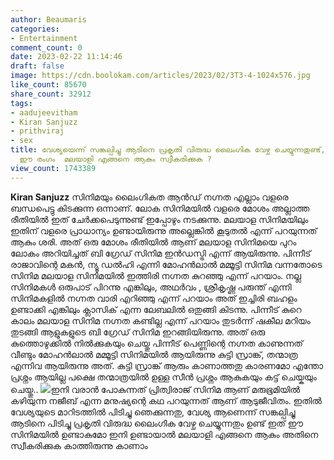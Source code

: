 ```yaml
---
author: Beaumaris
categories:
- Entertainment
comment_count: 0
date: 2023-02-22 11:14:46
draft: false
image: https://cdn.boolokam.com/articles/2023/02/3T3-4-1024x576.jpg
like_count: 85670
share_count: 32912
tags:
- aadujeevitham
- Kiran Sanjuzz
- prithviraj
- sex
title: വേശ്യയെന്ന് സങ്കല്പിച്ചു ആടിനെ പ്രകൃതി വിരുദ്ധ ലൈംഗിക വേഴ്ച ചെയ്യുന്നതുണ്ട്,
  ഈ രംഗം  മലയാളി എങ്ങനെ ആകും സ്വീകരിക്കുക ?
view_count: 1743389
---
```


**Kiran Sanjuzz** സിനിമയും ലൈംഗികത ആൻഡ് നഗ്നത എല്ലാം വളരെ ബന്ധപെട്ടു കിടക്കുന്ന ഒന്നാണ്. ലോക സിനിമയിൽ വളരെ മോശം അല്ലാത്ത രീതിയിൽ ഇത് ചേർക്കപെടുന്നുണ്ട് ഇപ്പോഴും നടക്കുന്നു. മലയാള സിനിമയിലും ഇതിന് വളരെ പ്രാധാന്യം ഉണ്ടായിരുന്നു അല്ലെങ്കിൽ കൂടുതൽ എന്ന് പറയുന്നത് ആകും ശരി. അത് ഒരു മോശം രീതിയിൽ ആണ് മലയാള സിനിമയെ പുറം ലോകം അറിയിച്ചത് ബി ഗ്രേഡ് സിനിമ ഇൻഡസ്ട്രി എന്ന് ആയിരുന്നു. പിന്നീട് രാജാവിന്റെ മകൻ, ന്യൂ ഡൽഹി എന്നി മോഹൻലാൽ മമ്മൂട്ടി സിനിമ വന്നതോടെ സിനിമ മലയാള സിനിമയിൽ ഇത്തിരി നഗ്നത കുറഞ്ഞു എന്ന് പറയാം. നല്ല സിനിമകൾ ഒരുപാട് പിറന്നു എങ്കിലും, അഥർവം , ശ്രീകൃഷ്ണ പരുന്ത് എന്നി സിനിമകളിൽ നഗ്നത വാരി എറിഞ്ഞു എന്ന് പറയാം അത് ഇച്ചിരി ബഹളം ഉണ്ടാക്കി എങ്കിലും ക്ലാസിക് എന്ന ലേബലിൽ ഒതുങ്ങി കിടന്നു. പിന്നീട് കുറെ കാലം മലയാള സിനിമ നഗ്നത കണ്ടില്ല എന്ന് പറയാം തുടർന്ന് ഷകീല മറിയം തുടങ്ങി ആളുകളുടെ ബി ഗ്രേഡ് സിനിമ ഇറങ്ങിയിരുന്നു. അത് ഒരു കുത്തൊഴുക്കിൽ നിൽക്കുകയും ചെയ്തു പിന്നീട് പെണ്ണിന്റെ നഗ്നത കാണുന്നത് വീണ്ടും മോഹൻലാൽ മമ്മൂട്ടി സിനിമയിൽ ആയിരുന്നു കുട്ടി സ്രാങ്ക്, തന്മാത്ര എന്നിവ ആയിരുന്നു അത്. കുട്ടി സ്രാങ്ക് ആരും കാണാത്തതു കാരണമോ എന്തോ പ്രശ്നം ആയില്ല പക്ഷെ തന്മാത്രയിൽ ഉള്ള സീൻ പ്രശ്നം ആകുകയും കട്ട്‌ ചെയ്കയും ചെയ്തു.. ![](https://cdn.boolokam.com/articles/2023/02/3T3-4-1024x576.jpg)ഇനി വരാൻ പോകുന്നത് പ്രിത്വിരാജ് സിനിമ ആണ് മരുഭൂമിയിൽ കഴിയുന്ന നജീബ് എന്ന മനുഷ്യന്റെ കഥ പറയുന്നത് ആണ് ആടുജീവിതം. ഇതിൽ വേശ്യയുടെ മാറിടത്തിൽ പിടിച്ചു ഞെക്കുന്നതു, വേശ്യ ആണെന്ന് സങ്കല്പിച്ചു ആടിനെ പിടിച്ചു പ്രകൃതി വിരുദ്ധ ലൈംഗിക വേഴ്ച ചെയ്യുന്നതും ഉണ്ട് ഇത് ഈ സിനിമയിൽ ഉണ്ടാകുമോ ഇനി ഉണ്ടായാൽ മലയാളി എങ്ങനെ ആകും അതിനെ സ്വീകരിക്കുക കാത്തിരുന്നു കാണാം